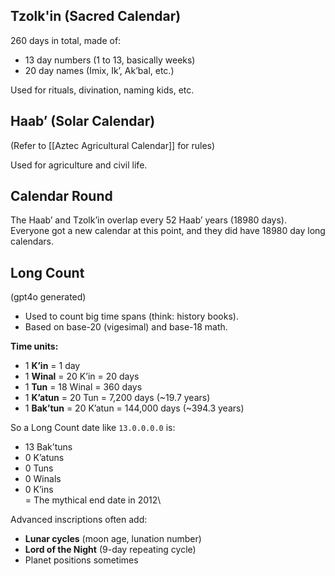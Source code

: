 ## Tzolk'in (Sacred Calendar)

260 days in total, made of:
 - 13 day numbers (1 to 13, basically weeks)
 - 20 day names (Imix, Ik’, Ak’bal, etc.)

Used for rituals, divination, naming kids, etc.

## Haab’ (Solar Calendar)

(Refer to [[Aztec Agricultural Calendar]] for rules)

Used for agriculture and civil life.

## Calendar Round

The Haab’ and Tzolk’in overlap every 52 Haab’ years (18980 days). Everyone got a new calendar at this point, and they did have 18980 day long calendars.

## Long Count

(gpt4o generated)

- Used to count big time spans (think: history books).
- Based on base-20 (vigesimal) and base-18 math.

**Time units:**
- 1 **K’in** = 1 day
- 1 **Winal** = 20 K’in = 20 days
- 1 **Tun** = 18 Winal = 360 days
- 1 **K’atun** = 20 Tun = 7,200 days (~19.7 years)
- 1 **Bak’tun** = 20 K’atun = 144,000 days (~394.3 years)

So a Long Count date like `13.0.0.0.0` is:

- 13 Bak’tuns
- 0 K’atuns
- 0 Tuns
- 0 Winals
- 0 K’ins  
= The mythical end date in 2012\

Advanced inscriptions often add:

- **Lunar cycles** (moon age, lunation number)
- **Lord of the Night** (9-day repeating cycle)
- Planet positions sometimes
